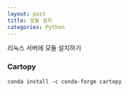 ```yaml
---
layout: post
title: 모듈 설치
categories: Python
---
```


리눅스 서버에 모듈 설치하기

### Cartopy

    conda install -c conda-forge cartopy
  
